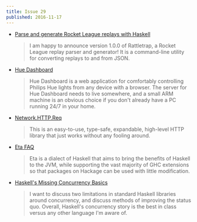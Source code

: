 ```yaml
---
title: Issue 29
published: 2016-11-17
---
```


-   [Parse and generate Rocket League replays with Haskell](http://taylor.fausak.me/2016/11/15/parse-and-generate-rocket-league-replays-with-haskell/)

    > I am happy to announce version 1.0.0 of Rattletrap, a Rocket League replay parser and generator! It is a command-line utility for converting replays to and from JSON.

-   [Hue Dashboard](https://github.com/blitzcode/hue-dashboard/tree/452c51bc95a7c37b046a8b630c286d03b1c9de28#hue-dashboard)

    > Hue Dashboard is a web application for comfortably controlling Philips Hue lights from any device with a browser. The server for Hue Dashboard needs to live somewhere, and a small ARM machine is an obvious choice if you don't already have a PC running 24/7 in your home.

-   [Network.HTTP.Req](https://www.stackage.org/haddock/nightly-2016-11-16/req-0.1.0/Network-HTTP-Req.html)

    > This is an easy-to-use, type-safe, expandable, high-level HTTP library that just works without any fooling around.

-   [Eta FAQ](https://github.com/typelead/eta/blob/169d6391f0dcedc7d4e7934f1c6ca215697c79ac/docs/FAQ.md)

    > Eta is a dialect of Haskell that aims to bring the benefits of Haskell to the JVM, while supporting the vast majority of GHC extensions so that packages on Hackage can be used with little modification.

-   [Haskell's Missing Concurrency Basics](http://www.snoyman.com/blog/2016/11/haskells-missing-concurrency-basics)

    > I want to discuss two limitations in standard Haskell libraries around concurrency, and discuss methods of improving the status quo. Overall, Haskell's concurrency story is the best in class versus any other language I'm aware of.
